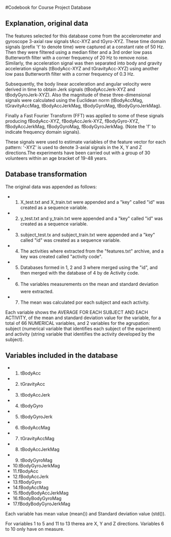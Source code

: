 #Codebook for Course Project Database

## Explanation, original data

The features selected for this database come from the accelerometer and gyroscope 3-axial raw signals tAcc-XYZ and tGyro-XYZ. 
These time domain signals (prefix 't' to denote time) were captured at a constant rate of 50 Hz. Then they were filtered using 
a median filter and a 3rd order low pass Butterworth filter with a corner frequency of 20 Hz to remove noise. Similarly, the 
acceleration signal was then separated into body and gravity acceleration signals (tBodyAcc-XYZ and tGravityAcc-XYZ) using 
another low pass Butterworth filter with a corner frequency of 0.3 Hz. 

Subsequently, the body linear acceleration and angular velocity were derived in time to obtain Jerk signals (tBodyAccJerk-XYZ 
and tBodyGyroJerk-XYZ). Also the magnitude of these three-dimensional signals were calculated using the Euclidean norm (tBodyAccMag, 
tGravityAccMag, tBodyAccJerkMag, tBodyGyroMag, tBodyGyroJerkMag). 

Finally a Fast Fourier Transform (FFT) was applied to some of these signals producing fBodyAcc-XYZ, fBodyAccJerk-XYZ, fBodyGyro-XYZ, 
fBodyAccJerkMag, fBodyGyroMag, fBodyGyroJerkMag. (Note the 'f' to indicate frequency domain signals). 

These signals were used to estimate variables of the feature vector for each pattern: '-XYZ' is used to denote 3-axial signals in the 
X, Y and Z directions.The experiments have been carried out with a group of 30 volunteers within an age bracket of 19-48 years.

## Database transformation

The original data was appended as follows:
* 1. X_test.txt and X_train.txt were appended and a "key" called "id" was created as a sequence variable.
* 2. y_test.txt and y_train.txt were appended and a "key" called "id" was created as a sequence variable.
* 3. subject_test.tx and subject_train.txt were appended and a "key" called "id" was created as a sequence variable.
* 4. The activities where extracted from the "features.txt" archive, and a key was created called "activity code".
* 5. Databases formed in 1, 2 and 3 where merged using the "id", and then merged with the database of 4 by de Activity code.
* 6. The variables measurements on the mean and standard deviation were extracted.
* 7. The mean was calculated por each subject and each activity.

Each variable shows the AVERAGE FOR EACH SUBJECT AND EACH ACTIVITY, of the mean and standard deviation value for the variable, for a 
total of 66 NUMERICAL variables, and 2 variables for the agrupation: subject (numerical variable that identifies each subject of
the experiment) and activity (string variable that identifies the activity developed by the subject).

## Variables included in the database

* 1. tBodyAcc
* 2. tGravityAcc
* 3. tBodyAccJerk
* 4. tBodyGyro
* 5. tBodyGyroJerk
* 6. tBodyAccMag
* 7. tGravityAccMag
* 8. tBodyAccJerkMag
* 9. tBodyGyroMag
* 10.tBodyGyroJerkMag
* 11.fBodyAcc
* 12.fBodyAccJerk
* 13.fBodyGyro
* 14.fBodyAccMag
* 15.fBodyBodyAccJerkMag
* 16.fBodyBodyGyroMag
* 17.fBodyBodyGyroJerkMag

Each variable has mean value (mean()) and Standard deviation value (std()).

For variables 1 to 5 and 11 to 13 therea are X, Y and Z directions. Variables 6 to 10 only have on measure.

